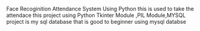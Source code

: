 Face Recoginition Attendance System Using Python this is used to take the attendace 
this project using Python Tkinter Module ,PIL Module,MYSQL
project is my sql database that is good to beginner using mysql databse


